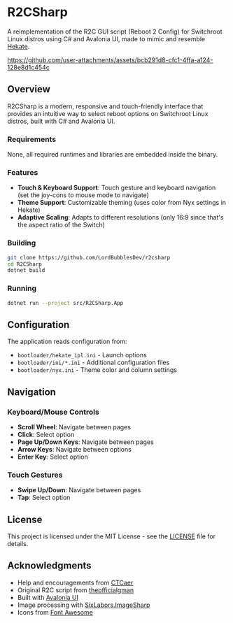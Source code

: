 # R2CSharp

A reimplementation of the R2C GUI script (Reboot 2 Config) for Switchroot Linux distros using C# and Avalonia UI, made to mimic and resemble [Hekate](https://github.com/CTCaer/hekate).

https://github.com/user-attachments/assets/bcb291d8-cfc1-4ffa-a124-128e8d1c454c

## Overview

R2CSharp is a modern, responsive and touch-friendly interface that provides an intuitive way to select reboot options on Switchroot Linux distros, built with C# and Avalonia UI.

### Requirements

None, all required runtimes and libraries are embedded inside the binary.

### Features

- **Touch & Keyboard Support**: Touch gesture and keyboard navigation (set the joy-cons to mouse mode to navigate)
- **Theme Support**: Customizable theming (uses color from Nyx settings in Hekate)
- **Adaptive Scaling**: Adapts to different resolutions (only 16:9 since that's the aspect ratio of the Switch)

### Building

```bash
git clone https://github.com/LordBubblesDev/r2csharp
cd R2CSharp
dotnet build
```

### Running

```bash
dotnet run --project src/R2CSharp.App
```

## Configuration

The application reads configuration from:

- `bootloader/hekate_ipl.ini` - Launch options
- `bootloader/ini/*.ini` - Additional configuration files
- `bootloader/nyx.ini` - Theme color and column settings

## Navigation

### Keyboard/Mouse Controls

- **Scroll Wheel**: Navigate between pages
- **Click**: Select option
- **Page Up/Down Keys**: Navigate between pages
- **Arrow Keys**: Navigate between options
- **Enter Key**: Select option

### Touch Gestures

- **Swipe Up/Down**: Navigate between pages
- **Tap**: Select option

## License

This project is licensed under the MIT License - see the [LICENSE](LICENSE) file for details.

## Acknowledgments

- Help and encouragements from [CTCaer](https://github.com/CTCaer)
- Original R2C script from [theofficialgman](https://github.com/theofficialgman)
- Built with [Avalonia UI](https://avaloniaui.net/)
- Image processing with [SixLabors.ImageSharp](https://sixlabors.com/products/imagesharp/)
- Icons from [Font Awesome](https://fontawesome.com/)
